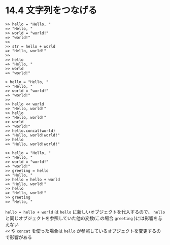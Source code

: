 # 14.4 文字列をつなげる

```
>> hello = "Hello, "
=> "Hello, "
>> world = "world!"
=> "world!"
>> 
>> str = hello + world
=> "Hello, world!"
>> 
>> hello
=> "Hello, "
>> world
=> "world!"
```

```
> hello = "Hello, "
=> "Hello, "
>> world = "world!"
=> "world!"
>> 
>> hello << world
=> "Hello, world!"
>> hello
=> "Hello, world!"
>> world
=> "world!"
>> hello.concat(world)
=> "Hello, world!world!"
>> hello
=> "Hello, world!world!"
```

```
>> hello = "Hello, "
=> "Hello, "
>> world = "world!"
=> "world!"
>> greeting = hello
=> "Hello, "
>> hello = hello + world
=> "Hello, world!"
>> hello
=> "Hello, world!"
>> greeting
=> "Hello, "
```

`hello = hello + world` は `hello` に新しいオブジェクトを代入するので、 `hello` と同じオブジェクトを参照していた他の変数(この場合 `greeting` )には影響を与えない  
`<<` や `concat` を使った場合は `hello` が参照しているオブジェクトを変更するので影響がある

